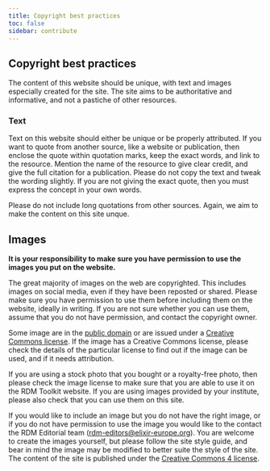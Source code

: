 ```yaml
---
title: Copyright best practices
toc: false
sidebar: contribute
---
```


## Copyright best practices

The content of this website should be unique, with text and images especially created for the site. The site aims to be authoritative and informative, and not a pastiche of other resources.

### Text

Text on this website should either be unique or be properly attributed. If you want to quote from another source, like a website or publication, then enclose the quote within quotation marks, keep the exact words, and link to the resource. Mention the name of the resource to give clear credit, and give the full citation for a publication. Please do not copy the text and tweak the wording slightly. If you are not giving the exact quote, then you must express the concept in your own words.

Please do not include long quotations from other sources. Again, we aim to make the content on this site unque.

## Images

**It is your responsibility to make sure you have permission to use the images you put on the website.**

The great majority of images on the web are copyrighted. This includes images on social media, even if they have been reposted or shared. Please make sure you have permission to use them before including them on the website, ideally in writing. If you are not sure whether you can use them, assume that you do not have permission, and contact the copyright owner. 

Some image are in the [public domain](https://creativecommons.org/share-your-work/public-domain/pdm/) or are issued under a [Creative Commons license](https://en.wikipedia.org/wiki/Creative_Commons_license). If the image has a Creative Commons license, please check the details of the particular license to find out if the image can be used, and if it needs attribution.

If you are using a stock photo that you bought or a royalty-free photo, then please check the image license to make sure that you are able to use it on the RDM Toolkit website. If you are using images provided by your institute, please also check that you can use them on this site.

If you would like to include an image but you do not have the right image, or if you do not have permission to use the image you would like to the contact the RDM Editorial team (rdm-editors@elixir-europe.org). You are welcome to create the images yourself, but please follow the site style guide, and bear in mind the image may be modified to better suite the style of the site. The content of the site is published under the [Creative Commons 4 license](https://en.wikipedia.org/wiki/Creative_Commons_license).


